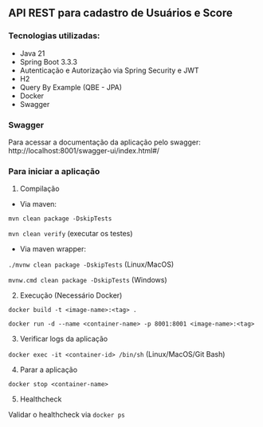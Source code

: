 ## API REST para cadastro de Usuários e Score

### Tecnologias utilizadas:

- Java 21
- Spring Boot 3.3.3
- Autenticação e Autorização via Spring Security e JWT
- H2
- Query By Example (QBE - JPA)
- Docker
- Swagger

### Swagger
Para acessar a documentação da aplicação pelo swagger: http://localhost:8001/swagger-ui/index.html#/

### Para iniciar a aplicação


1. Compilação
- Via maven:

`mvn clean package -DskipTests`
 
`mvn clean verify` (executar os testes)

- Via maven wrapper:

`./mvnw clean package -DskipTests` (Linux/MacOS)

`mvnw.cmd clean package -DskipTests` (Windows)

2. Execução (Necessário Docker)

`docker build -t <image-name>:<tag> .`

`docker run -d --name <container-name> -p 8001:8001 <image-name>:<tag>`

3. Verificar logs da aplicação

`docker exec -it <container-id> /bin/sh` (Linux/MacOS/Git Bash)

4. Parar a aplicação

`docker stop <container-name>`

5. Healthcheck

Validar o healthcheck via `docker ps`
